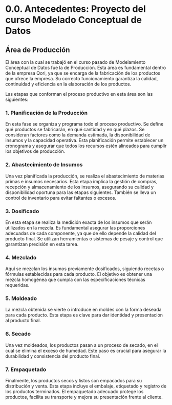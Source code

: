 # 0.0. Antecedentes: Proyecto del curso Modelado Conceptual de Datos

## Área de Producción

El área con la cual se trabajó en el curso pasado de Modelamiento Conceptual de Datos fue la de Producción. Esta área es fundamental dentro de la empresa Qori, ya que se encarga de la fabricación de los productos que ofrece la empresa. Su correcto funcionamiento garantiza la calidad, continuidad y eficiencia en la elaboración de los productos.

Las etapas que conforman el proceso productivo en esta área son las siguientes:

### 1. Planificación de la Producción

En esta fase se organiza y programa todo el proceso productivo. Se define qué productos se fabricarán, en qué cantidad y en qué plazos. Se consideran factores como la demanda estimada, la disponibilidad de insumos y la capacidad operativa. Esta planificación permite establecer un cronograma y asegurar que todos los recursos estén alineados para cumplir los objetivos de producción.

### 2. Abastecimiento de Insumos

Una vez planificada la producción, se realiza el abastecimiento de materias primas e insumos necesarios. Esta etapa implica la gestión de compras, recepción y almacenamiento de los insumos, asegurando su calidad y disponibilidad oportuna para las etapas siguientes. También se lleva un control de inventario para evitar faltantes o excesos.

### 3. Dosificado

En esta etapa se realiza la medición exacta de los insumos que serán utilizados en la mezcla. Es fundamental asegurar las proporciones adecuadas de cada componente, ya que de ello depende la calidad del producto final. Se utilizan herramientas o sistemas de pesaje y control que garantizan precisión en esta tarea.

### 4. Mezclado

Aquí se mezclan los insumos previamente dosificados, siguiendo recetas o fórmulas establecidas para cada producto. El objetivo es obtener una mezcla homogénea que cumpla con las especificaciones técnicas requeridas.

### 5. Moldeado

La mezcla obtenida se vierte o introduce en moldes con la forma deseada para cada producto. Esta etapa es clave para dar identidad y presentación al producto final.

### 6. Secado

Una vez moldeados, los productos pasan a un proceso de secado, en el cual se elimina el exceso de humedad. Este paso es crucial para asegurar la durabilidad y consistencia del producto final.

### 7. Empaquetado

Finalmente, los productos secos y listos son empacados para su distribución y venta. Esta etapa incluye el embalaje, etiquetado y registro de los productos terminados. El empaquetado adecuado protege los productos, facilita su transporte y mejora su presentación frente al cliente.
